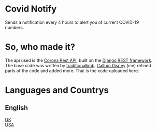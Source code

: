 # Covid Notify
Sends a notification every 4 hours to alert you of current COVID-19 numbers.

# So, who made it?
The api used is the [Corona Rest API](https://corona-rest-api.herokuapp.com/Api/), built on the [Django REST framework](https://www.django-rest-framework.org/).
The base code was written by [traditionallimb](https://github.com/traditionallimb). [Callum Disney](https://github.com/callumdisney) (me) refined parts of the code and added more. That is the code uploaded here.

# Languages and Countrys

## English
[UK](https://github.com/callumdisney/Covid-Notify/tree/main/UK)
<br>
[USA](https://github.com/callumdisney/Covid-Notify/tree/main/USA)
